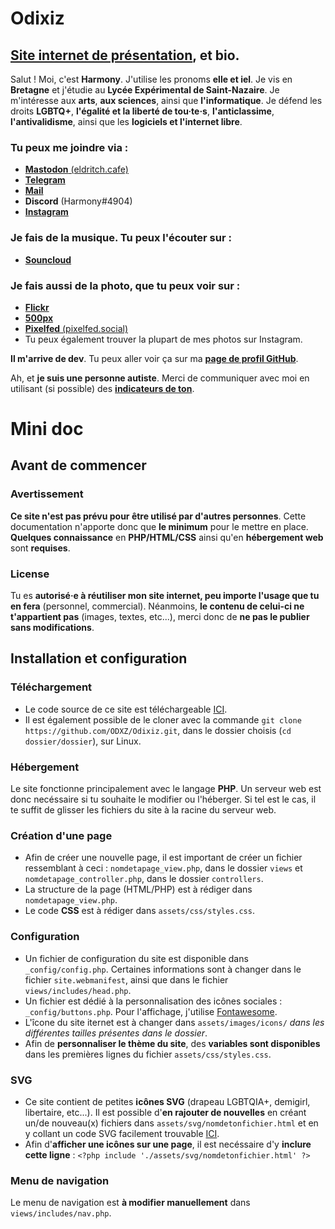 # Odixiz
## [Site internet de présentation](https://harmony.inakaz.fr/), et bio.

Salut ! Moi, c'est **Harmony**. J'utilise les pronoms **elle et iel**. Je vis en **Bretagne** et j'étudie au **Lycée Expérimental de Saint-Nazaire**.
Je m'intéresse aux **arts**, **aux sciences**, ainsi que **l'informatique**.
Je défend les droits **LGBTQ+**, **l'égalité et la liberté de tou·te·s**, **l'anticlassime**, **l'antivalidisme**, ainsi que les **logiciels et l'internet libre**.

### Tu peux me joindre via : 

* [**Mastodon** (eldritch.cafe)](https://eldritch.cafe/@chasociale) 
* [**Telegram**](https://t.me/odixiz)
* [**Mail**](mailto:odixiz@42l.fr) 
* **Discord** (Harmony#4904)
* [**Instagram**](https://instagram.com/chartiste.bzh)

### Je fais de la musique. Tu peux l'écouter sur : 

* [**Souncloud**](https://soundcloud.com/odixiz)

### Je fais aussi de la photo, que tu peux voir sur :

* [**Flickr**](https://www.flickr.com/people/194672187@N07/)
* [**500px**](https://500px.com/p/odixiz)
* [**Pixelfed** (pixelfed.social)](https://pixelfed.social/Odixiz)
* Tu peux également trouver la plupart de mes photos sur Instagram.

**Il m'arrive de dev**. Tu peux aller voir ça sur ma [**page de profil GitHub**](https://github.com/ODXZ).

Ah, et **je suis une personne autiste**. Merci de communiquer avec moi en utilisant (si possible) des [**indicateurs de ton**](https://toneindicators.carrd.co).

# Mini doc

## Avant de commencer
### Avertissement

**Ce site n'est pas prévu pour être utilisé par d'autres personnes**. Cette documentation n'apporte donc que **le minimum** pour le mettre en place. **Quelques connaissance** en **PHP/HTML/CSS** ainsi qu'en **hébergement web** sont **requises**.

### License

Tu es **autorisé·e à réutiliser mon site internet, peu importe l'usage que tu en fera** (personnel, commercial). Néanmoins, **le contenu de celui-ci ne t'appartient pas** (images, textes, etc...), merci donc de **ne pas le publier sans modifications**.

## Installation et configuration
### Téléchargement

* Le code source de ce site est téléchargeable [ICI](https://github.com/ODXZ/Odixiz/archive/refs/heads/main.zip).
* Il est également possible de le cloner avec la commande ```git clone https://github.com/ODXZ/Odixiz.git```, dans le dossier choisis (```cd dossier/dossier```), sur Linux.

### Hébergement

Le site fonctionne principalement avec le langage **PHP**. Un serveur web est donc necéssaire si tu souhaite le modifier ou l'héberger. 
Si tel est le cas, il te suffit de glisser les fichiers du site à la racine du serveur web.

### Création d'une page

* Afin de créer une nouvelle page, il est important de créer un fichier ressemblant à ceci : ```nomdetapage_view.php```, dans le dossier ```views``` et ```nomdetapage_controller.php```, dans le dossier ```controllers```. 
* La structure de la page (HTML/PHP) est à rédiger dans ```nomdetapage_view.php```. 
* Le code **CSS** est à rédiger dans ```assets/css/styles.css```.

### Configuration 

* Un fichier de configuration du site est disponible dans ```_config/config.php```. Certaines informations sont à changer dans le fichier ```site.webmanifest```, ainsi que dans le fichier ```views/includes/head.php```.
* Un fichier est dédié à la personnalisation des icônes sociales : ```_config/buttons.php```. Pour l'affichage, j'utilise [Fontawesome](https://fontawesome.com).
* L'îcone du site iternet est à changer dans ```assets/images/icons/``` *dans les différentes tailles présentes dans le dossier*.
* Afin de **personnaliser le thème du site**, des **variables sont disponibles** dans les premières lignes du fichier ```assets/css/styles.css```.

### SVG

* Ce site contient de petites **icônes SVG** (drapeau LGBTQIA+, demigirl, libertaire, etc...). Il est possible d'**en rajouter de nouvelles** en créant un/de nouveau(x) fichiers dans ```assets/svg/nomdetonfichier.html``` et en y collant un code SVG facilement trouvable [ICI](https://commons.wikimedia.org/wiki/Main_Page).
* Afin d'**afficher une icônes sur une page**, il est necéssaire d'y **inclure cette ligne** : ```<?php include './assets/svg/nomdetonfichier.html' ?>```

### Menu de navigation

Le menu de navigation est **à modifier manuellement** dans ```views/includes/nav.php```. 
